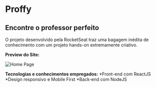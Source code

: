 # Proffy

## Encontre o professor perfeito

O projeto desenvolvido pela RocketSeat traz uma bagagem inédita de conhecimento com um projeto hands-on extremamente criativo.

**Preview do Site:** 

![Home Page](https://github.com/ContagiousMisfit/Proffy/blob/master/NLW/src/assets/images/proffyHome.png "Home Page")


**Tecnologias e conhecimentos empregados:**
  *Front-end com ReactJS
  *Design responsivo e Mobile First
  *Back-end com NodeJS
